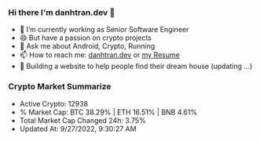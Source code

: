 ### Hi there I'm danhtran.dev 👋

- 🔭 I’m currently working as Senior Software Engineer
- 😄 But have a passion on crypto projects
- 💬 Ask me about Android, Crypto, Running 
- 📫 How to reach me: <a href="https://danhtran.dev" target="_blank">danhtran.dev</a> or <a href="Developer-Resume.pdf" target="_blank">my Resume</a>
- 🌱 Building a website to help people find their dream house (updating ...)

### Crypto Market Summarize
- Active Crypto: 12938
- % Market Cap: BTC 38.29% | ETH 16.51% | BNB 4.61%
- Total Market Cap Changed 24h: 3.75%
- Updated At: 9/27/2022, 9:30:27 AM
